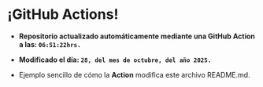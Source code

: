 # ¡GitHub Actions!
* **Repositorio actualizado automáticamente mediante una GitHub Action a las: `06:51:22hrs.`**
* **Modificado el día: `28, del mes de octubre, del año 2025.`**

* Ejemplo sencillo de cómo la **Action** modifica este archivo README.md.
